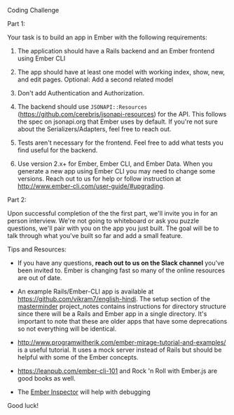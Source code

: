 Coding Challenge

Part 1: 

Your task is to build an app in Ember with the following requirements:

  1. The application should have a Rails backend and an Ember frontend using Ember CLI
  
  2. The app should have at least one model with working index, show, new, and edit pages. Optional: Add a second related model
  
  3. Don't add Authentication and Authorization.
  
  4. The backend should use `JSONAPI::Resources` (https://github.com/cerebris/jsonapi-resources) for the API. This follows the spec on jsonapi.org that Ember uses by default. If you're not sure about the Serializers/Adapters, feel free to reach out. 
  
  5. Tests aren't necessary for the frontend. Feel free to add what tests you find useful for the backend.

  6.  Use version 2.x+ for Ember, Ember CLI, and Ember Data. When you generate a new app using Ember CLI you may need to change some versions. Reach out to us for help or follow instruction at http://www.ember-cli.com/user-guide/#upgrading.

Part 2:

Upon successful completion of the the first part, we'll invite you in for an person interview. We're not going to whiteboard or ask you puzzle questions, we'll pair with you on the app you just built. The goal will be to talk through what you've built so far and add a small feature.



Tips and Resources:

- If you have any questions, **reach out to us on the Slack channel** you've been invited to. Ember is changing fast so many of the online resources are out of date.

- An example Rails/Ember-CLI app is available at https://github.com/vikram7/english-hindi. The setup section of the [masterminder](https://github.com/hchood/masterminder/blob/master/project_notes.md) project_notes contains instructions for directory structure since there will be a Rails and Ember app in a single directory. It's important to note that these are older apps that have some deprecations so not everything will be identical.

- http://www.programwitherik.com/ember-mirage-tutorial-and-examples/ is a useful tutorial. It uses a mock server instead of Rails but should be helpful with some of the Ember concepts.

- https://leanpub.com/ember-cli-101 and Rock 'n Roll with Ember.js are good books as well. 

- The [Ember Inspector](https://chrome.google.com/webstore/detail/ember-inspector/bmdblncegkenkacieihfhpjfppoconhi) will help with debugging

Good luck!